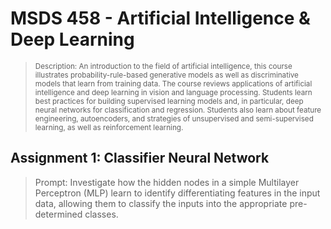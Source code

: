 # MSDS 458 - Artificial Intelligence & Deep Learning
><sup>Description: An introduction to the field of artificial intelligence, this course illustrates probability-rule-based generative models as well as discriminative models that learn from training data. The course reviews applications of artificial intelligence and deep learning in vision and language processing. Students learn best practices for building supervised learning models and, in particular, deep neural networks for classification and regression. Students also learn about feature engineering, autoencoders, and strategies of unsupervised and semi-supervised learning, as well as reinforcement learning. </sup>

## Assignment 1: Classifier Neural Network
>Prompt: Investigate how the hidden nodes in a simple Multilayer Perceptron (MLP) learn to identify differentiating features in the input data, allowing them to classify the inputs into the appropriate pre-determined classes. 
